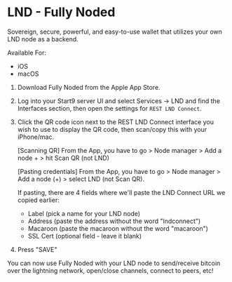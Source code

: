 # LND - Fully Noded

Sovereign, secure, powerful, and easy-to-use wallet that utilizes your own LND node as a backend.

Available For:

- iOS
- macOS

1. Download Fully Noded from the Apple App Store.
1. Log into your Start9 server UI and select Services -> LND and find the Interfaces section, then open the settings for `REST LND Connect`.
1. Click the QR code icon next to the REST LND Connect interface you wish to use to display the QR code, then scan/copy this with your iPhone/mac.

    [Scanning QR] From the App, you have to go > Node manager > Add a node + > hit Scan QR (not LND)

    [Pasting credentials] From the App, you have to go > Node manager > Add a node (+) > select LND (not Scan QR). 

    If pasting, there are 4 fields where we'll paste the LND Connect URL we copied earlier:

    - Label (pick a name for your LND node)
    - Address (paste the address without the word "lndconnect")
    - Macaroon (paste the macaroon without the word "macaroon")
    - SSL Cert (optional field - leave it blank)

1. Press "SAVE"

You can now use Fully Noded with your LND node to send/receive bitcoin over the lightning network, open/close channels, connect to peers, etc!
